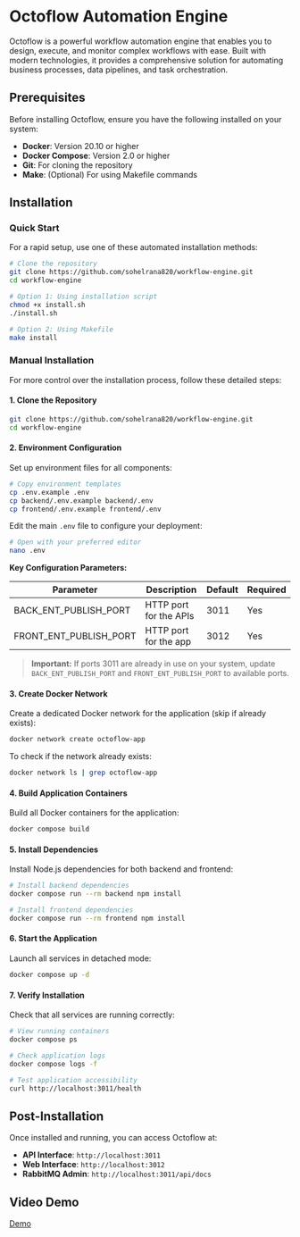 # Octoflow Automation Engine

Octoflow is a powerful workflow automation engine that enables you to design, execute, and monitor complex workflows with ease. Built with modern technologies, it provides a comprehensive solution for automating business processes, data pipelines, and task orchestration.

## Prerequisites

Before installing Octoflow, ensure you have the following installed on your system:

- **Docker**: Version 20.10 or higher
- **Docker Compose**: Version 2.0 or higher
- **Git**: For cloning the repository
- **Make**: (Optional) For using Makefile commands

## Installation

### Quick Start

For a rapid setup, use one of these automated installation methods:

```bash
# Clone the repository
git clone https://github.com/sohelrana820/workflow-engine.git
cd workflow-engine

# Option 1: Using installation script
chmod +x install.sh
./install.sh

# Option 2: Using Makefile
make install
```

### Manual Installation

For more control over the installation process, follow these detailed steps:

#### 1. Clone the Repository

```bash
git clone https://github.com/sohelrana820/workflow-engine.git
cd workflow-engine
```

#### 2. Environment Configuration

Set up environment files for all components:

```bash
# Copy environment templates
cp .env.example .env
cp backend/.env.example backend/.env
cp frontend/.env.example frontend/.env
```

Edit the main `.env` file to configure your deployment:

```bash
# Open with your preferred editor
nano .env
```

**Key Configuration Parameters:**

| Parameter          | Description            | Default | Required |
|-------------------|------------------------|---------|----------|
| BACK_ENT_PUBLISH_PORT  | HTTP port for the APIs | 3011    | Yes      |
| FRONT_ENT_PUBLISH_PORT | HTTP port for the app  | 3012    | Yes      |


> **Important:** If ports 3011 are already in use on your system, update `BACK_ENT_PUBLISH_PORT` and `FRONT_ENT_PUBLISH_PORT` to available ports.

#### 3. Create Docker Network

Create a dedicated Docker network for the application (skip if already exists):

```bash
docker network create octoflow-app
```

To check if the network already exists:

```bash
docker network ls | grep octoflow-app
```

#### 4. Build Application Containers

Build all Docker containers for the application:

```bash
docker compose build
```

#### 5. Install Dependencies

Install Node.js dependencies for both backend and frontend:

```bash
# Install backend dependencies
docker compose run --rm backend npm install

# Install frontend dependencies
docker compose run --rm frontend npm install
```

#### 6. Start the Application

Launch all services in detached mode:

```bash
docker compose up -d
```

#### 7. Verify Installation

Check that all services are running correctly:

```bash
# View running containers
docker compose ps

# Check application logs
docker compose logs -f

# Test application accessibility
curl http://localhost:3011/health
```

## Post-Installation

Once installed and running, you can access Octoflow at:

- **API Interface**: `http://localhost:3011`
- **Web Interface**: `http://localhost:3012`
- **RabbitMQ Admin**: `http://localhost:3011/api/docs`

## Video Demo
[Demo](https://youtu.be/JONbqOJeOW0)
